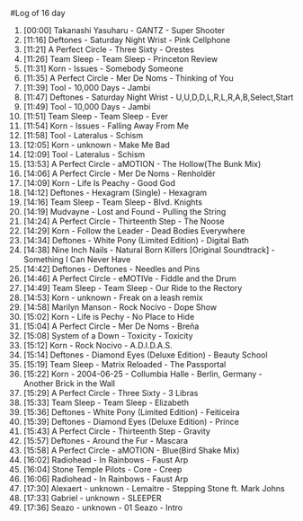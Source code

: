 #Log of 16 day

1. [00:00] Takanashi Yasuharu - GANTZ - Super Shooter
1. [11:16] Deftones - Saturday Night Wrist - Pink Cellphone
1. [11:21] A Perfect Circle - Three Sixty - Orestes
1. [11:26] Team Sleep - Team Sleep - Princeton Review
1. [11:31] Korn - Issues - Somebody Someone
1. [11:35] A Perfect Circle - Mer De Noms - Thinking of You
1. [11:39] Tool - 10,000 Days - Jambi
1. [11:47] Deftones - Saturday Night Wrist - U,U,D,D,L,R,L,R,A,B,Select,Start
1. [11:49] Tool - 10,000 Days - Jambi
1. [11:51] Team Sleep - Team Sleep - Ever
1. [11:54] Korn - Issues - Falling Away From Me
1. [11:58] Tool - Lateralus - Schism
1. [12:05] Korn - unknown - Make Me Bad
1. [12:09] Tool - Lateralus - Schism
1. [13:53] A Perfect Circle - aMOTION - The Hollow(The Bunk Mix)
1. [14:06] A Perfect Circle - Mer De Noms - Renholdër
1. [14:09] Korn - Life Is Peachy - Good God
1. [14:12] Deftones - Hexagram (Single) - Hexagram
1. [14:16] Team Sleep - Team Sleep - Blvd. Knights
1. [14:19] Mudvayne - Lost and Found - Pulling the String
1. [14:24] A Perfect Circle - Thirteenth Step - The Noose
1. [14:29] Korn - Follow the Leader - Dead Bodies Everywhere
1. [14:34] Deftones - White Pony (Limited Edition) - Digital Bath
1. [14:38] Nine Inch Nails - Natural Born Killers [Original Soundtrack] - Something I Can Never Have
1. [14:42] Deftones - Deftones - Needles and Pins
1. [14:46] A Perfect Circle - eMOTIVe - Fiddle and the Drum
1. [14:49] Team Sleep - Team Sleep - Our Ride to the Rectory
1. [14:53] Korn - unknown - Freak on a leash remix
1. [14:58] Marilyn Manson - Rock Nocivo - Dope Show
1. [15:02] Korn - Life is Pechy - No Place to Hide
1. [15:04] A Perfect Circle - Mer De Noms - Breña
1. [15:08] System of a Down - Toxicity - Toxicity
1. [15:12] Korn - Rock Nocivo - A.D.I.D.A.S.
1. [15:14] Deftones - Diamond Eyes (Deluxe Edition) - Beauty School
1. [15:19] Team Sleep - Matrix Reloaded - The Passportal
1. [15:22] Korn - 2004-06-25 - Collumbia Halle - Berlin, Germany - Another Brick in the Wall
1. [15:29] A Perfect Circle - Three Sixty - 3 Libras
1. [15:33] Team Sleep - Team Sleep - Elizabeth
1. [15:36] Deftones - White Pony (Limited Edition) - Feiticeira
1. [15:39] Deftones - Diamond Eyes (Deluxe Edition) - Prince
1. [15:43] A Perfect Circle - Thirteenth Step - Gravity
1. [15:57] Deftones - Around the Fur - Mascara
1. [15:58] A Perfect Circle - aMOTION - Blue(Bird Shake Mix)
1. [16:02] Radiohead - In Rainbows - Faust Arp
1. [16:04] Stone Temple Pilots - Core - Creep
1. [16:06] Radiohead - In Rainbows - Faust Arp
1. [17:30] Alexaert - unknown - Lemaitre - Stepping Stone ft. Mark Johns
1. [17:33] Gabriel - unknown - SLEEPER
1. [17:36] Seazo - unknown - 01 Seazo - Intro
